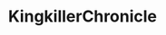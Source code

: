 ---
title: KingkillerChronicle
crosslinks:
- Fantasy
- explainlikeimfive
- xkcd
- kingkillerchronicles
- Tak
- AskScienceFiction
- UnearthedArcana
- WritingPrompts
- OutOfTheLoop
- Cosmere
- crochet
- lost
- IAmA
- FanTheories
- rickandmorty
- AskReddit
- RoastMe
- negativewithgold
- Art
---